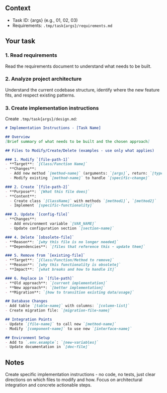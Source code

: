 
## Context

- Task ID: {args} (e.g., 01, 02, 03)
- Requirements: `.tmp/task{args}/requirements.md`

## Your task

### 1. Read requirements

Read the requirements document to understand what needs to be built.

### 2. Analyze project architecture

Understand the current codebase structure, identify where the new feature fits, and respect existing patterns.

### 3. Create implementation instructions

Create `.tmp/task{args}/design.md`:

```markdown
# Implementation Instructions - [Task Name]

## Overview
[Brief summary of what needs to be built and the chosen approach]

## Files to Modify/Create/Delete (examples - use only what applies)

### 1. Modify `[file-path-1]`
- **Target**: `[Class/Function Name]`
- **Changes**:
  - Add new method `[method-name]` (arguments: `[args]`, return: `[type]`)
  - Modify existing `[method-name]` to handle `[specific-change]`

### 2. Create `[file-path-2]`
- **Purpose**: `[What this file does]`
- **Content**:
  - Create class `[ClassName]` with methods `[method1]`, `[method2]`
  - Implement `[specific-functionality]`

### 3. Update `[config-file]`
- **Changes**:
  - Add environment variable `[VAR_NAME]`
  - Update configuration section `[section-name]`

### 4. Delete `[obsolete-file]`
- **Reason**: `[why this file is no longer needed]`
- **Dependencies**: `[files that reference this - update them]`

### 5. Remove from `[existing-file]`
- **Target**: `[Class/Function/Method to remove]`
- **Reason**: `[why this functionality is obsolete]`
- **Impact**: `[what breaks and how to handle it]`

### 6. Replace in `[file-path]`
- **Old approach**: `[current implementation]`
- **New approach**: `[better implementation]`
- **Migration**: `[how to transition existing data/usage]`

## Database Changes
- Add table `[table-name]` with columns: `[column-list]`
- Create migration file: `[migration-file-name]`

## Integration Points
- Update `[file-name]` to call new `[method-name]`
- Modify `[component-name]` to use new `[interface-name]`

## Environment Setup
- Add to `.env.example`: `[new-variables]`
- Update documentation in `[doc-file]`
```

## Notes

Create specific implementation instructions - no code, no tests, just clear directions on which files to modify and how. Focus on architectural integration and concrete actionable steps.
